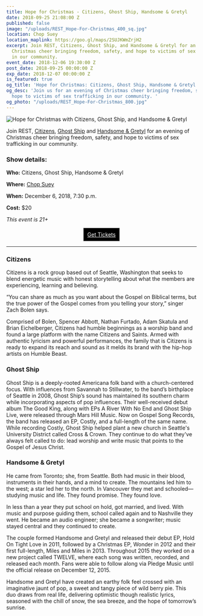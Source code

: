 ```yaml
---
title: Hope for Christmas - Citizens, Ghost Ship, Handsome & Gretyl
date: 2018-09-25 21:08:00 Z
published: false
image: "/uploads/REST_Hope-For-Christmas_400_sq.jpg"
location: Chop Suey
location_maplink: https://goo.gl/maps/2SUJKWmZrjH2
excerpt: Join REST, Citizens, Ghost Ship, and Handsome & Gretyl for an evening of
  Christmas cheer bringing freedom, safety, and hope to victims of sex trafficking
  in our community.
event_date: 2018-12-06 19:30:00 Z
post_date: 2018-09-25 00:00:00 Z
exp_date: 2018-12-07 00:00:00 Z
is_featured: true
og_title: 'Hope for Christmas: Citizens, Ghost Ship, Handsome & Gretyl'
og_desc: 'Join us for an evening of Christmas cheer bringing freedom, safety, and
  hope to victims of sex trafficking in our community. '
og_photo: "/uploads/REST_Hope-For-Christmas_800.jpg"
---
```


![Hope for Christmas with Citizens, Ghost Ship, and Handsome & Gretyl](/uploads/REST_Hope-For-Christmas_800.jpg)

Join REST, [Citizens](https://wearecitizens.net/), [Ghost Ship](http://www.ghostshipmusic.com/) and [Handsome & Gretyl](http://www.handsomeandgretyl.com/) for an evening of Christmas cheer bringing freedom, safety, and hope to victims of sex trafficking in our community. 

### Show details: 
**Who:** Citizens, Ghost Ship, Handsome & Gretyl

**Where:** [Chop Suey](https://goo.gl/maps/2SUJKWmZrjH2)

**When:** December 6, 2018, 7:30 p.m. 

**Cost:** $20

_This event is 21+_

<div align="center"><a href="https://www.facebook.com/events/248549285861663/" class="button" style="background-color: rgb(0, 0, 0); border: 1px solid rgb(91, 91, 91); color: rgb(255, 255, 255); display: inline-block; padding: 8px 10px; text-shadow: none; border-radius: 0px;">Get Tickets</a></div>

***

### Citizens
Citizens is a rock group based out of Seattle, Washington that seeks to blend energetic music with honest storytelling about what the members are experiencing, learning and believing.

“You can share as much as you want about the Gospel on Biblical terms, but the true power of the Gospel comes from you telling your story,” singer Zach Bolen says.

Comprised of Bolen, Spencer Abbott, Nathan Furtado, Adam Skatula and Brian Eichelberger, Citizens had humble beginnings as a worship band and found a large platform with the name Citizens and Saints. Armed with authentic lyricism and powerful performances, the family that is Citizens is ready to expand its reach and sound as it melds its brand with the hip-hop artists on Humble Beast.

### Ghost Ship
Ghost Ship is a deeply-rooted Americana folk band with a church-centered focus. With influences from Savannah to Stillwater, to the band’s birthplace of Seattle in 2008, Ghost Ship’s sound has maintained its southern charm while incorporating aspects of pop influences. Their well-received debut album The Good King, along with EPs A River With No End and Ghost Ship Live, were released through Mars Hill Music. Now on Gospel Song Records, the band has released an EP, Costly, and a full-length of the same name. While recording Costly, Ghost Ship helped plant a new church in Seattle's University District called Cross & Crown. They continue to do what they've always felt called to do: lead worship and write music that points to the Gospel of Jesus Christ.

### Handsome & Gretyl
He came from Toronto; she, from Seattle.
Both had music in their blood, instruments in their hands, and a mind to create.
The mountains led him to the west; a star led her to the north. 
In Vancouver they met and schooled—studying music and life.
They found promise.
They found love. 

In less than a year they put school on hold, got married, and lived.
With music and purpose guiding them, school called again and to Nashville they went. 
He became an audio engineer; she became a songwriter; music stayed central and they continued to create.

The couple formed Handsome and Gretyl and released their debut EP, Hold On Tight Love in 2011, followed by a Christmas EP, Wonder in 2012 and their first full-length, Miles and Miles in 2013. Throughout 2015 they worked on a new project called TWELVE, where each song was written, recorded, and released each month. Fans were able to follow along via Pledge Music until the official release on December 12, 2015.

Handsome and Gretyl have created an earthy folk feel crossed with an imaginative jaunt of pop, a sweet and tangy piece of wild berry pie. This duo draws from real life, delivering optimistic though realistic lyrics, seasoned with the chill of snow, the sea breeze, and the hope of tomorrow’s sunrise.